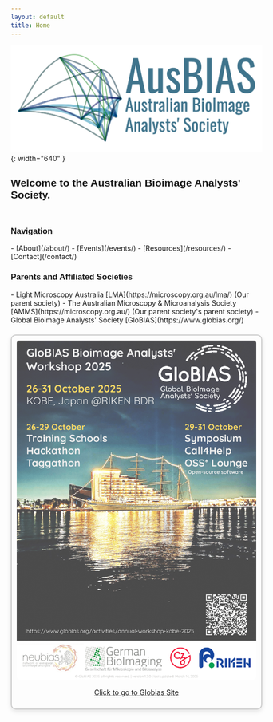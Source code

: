 ```yaml
---
layout: default
title: Home
---
```


<style>
@font-face {
  font-family: 'Oswald';
  src: url('/assets/fonts/oswald-regular.ttf') format('truetype');
}

h1, h2, h3, h4, h5, h6,
.site-title,
.site-nav,
.site-nav a {
  font-family: 'Oswald', sans-serif !important;
}

/* Two-column container */
.columns {
  display: flex;
  flex-wrap: wrap;
  justify-content: space-between;
  gap: 2em;
  margin-top: 2em;
}

/* Left column: nav and societies */
.column-left {
  flex: 1 1 55%;
  min-width: 250px;
}

/* Right column: poster */
.column-right {
  flex: 1 1 35%;
  min-width: 200px;
  text-align: center;
  border: 2px solid #ccc;
  padding: 10px;
  border-radius: 10px;
  box-shadow: 0 4px 10px rgba(0,0,0,0.1);
}
.column-right img {
  max-width: 100%;
  border-radius: 5px;
}
</style>

<link rel="shortcut icon" type="image/x-icon" href="favicon.ico?">

<!-- Logo -->
![Australian Bioimage Analysts' Society](assets/images/banner_logo.png){: width="640" }

<h2>Welcome to the Australian Bioimage Analysts' Society.</h2>

<div class="columns">

  <div class="column-left" markdown="1">

  <h3> Navigation </h3>
  - [About](/about/)
  - [Events](/events/)
  - [Resources](/resources/)
  - [Contact](/contact/)

  <h3> Parents and Affiliated Societies </h3>
  - Light Microscopy Australia [LMA](https://microscopy.org.au/lma/) (Our parent society)  
  - The Australian Microscopy & Microanalysis Society [AMMS](https://microscopy.org.au/) (Our parent society's parent society)  
  - Global Bioimage Analysts' Society [GloBIAS](https://www.globias.org/)

  </div>

  <div class="column-right">
    <a href="https://www.globias.org/activities/annual-workshop-kobe-2025" target="_blank">
      <img src="/assets/images/GloBIAS2025_advertising-poster_v1.2.0-1.png" alt="Globias2025 advertising poster">
    </a>
    <p><a href="https://www.globias.org/activities/annual-workshop-kobe-2025" target="_blank">Click to go to Globias Site</a></p>
  </div>

</div>
